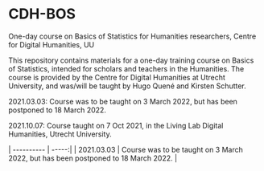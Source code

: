 # CDH-BOS
One-day course on Basics of Statistics for Humanities researchers, Centre for Digital Humanities, UU

This repository contains materials for a one-day training course on Basics of Statistics, intended for scholars and teachers in the Humanities. The course is provided by the Centre for Digital Humanities at Utrecht University, and was/will be taught by Hugo Quené and Kirsten Schutter. 

2021.03.03: Course was to be taught on 3 March 2022, but has been postponed to 18 March 2022. 

2021.10.07: Course taught on 7 Oct 2021, in the Living Lab Digital Humanities, Utrecht University.

| ---------- | -----:|
| 2021.03.03 | Course was to be taught on 3 March 2022, but has been postponed to 18 March 2022. |
